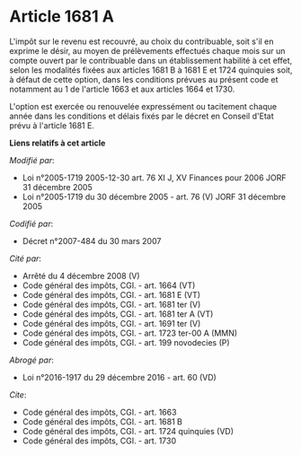 # Article 1681 A

L'impôt sur le revenu est recouvré, au choix du contribuable, soit s'il en exprime le désir, au moyen de prélèvements
effectués chaque mois sur un compte ouvert par le contribuable dans un établissement habilité à cet effet, selon les
modalités fixées aux articles 1681 B à 1681 E et 1724 quinquies soit, à défaut de cette option, dans les conditions prévues
au présent code et notamment au 1 de l'article 1663 et aux articles 1664 et 1730. 

L'option est exercée ou renouvelée expressément ou tacitement chaque année dans les conditions et délais fixés par le décret
en Conseil d'Etat prévu à l'article 1681 E.

**Liens relatifs à cet article**

_Modifié par_:

  - Loi n°2005-1719 2005-12-30 art. 76 XI J, XV Finances pour 2006 JORF 31 décembre 2005
  - Loi n°2005-1719 du 30 décembre 2005 - art. 76 (V) JORF 31 décembre 2005

_Codifié par_:

  - Décret n°2007-484 du 30 mars 2007

_Cité par_:

  - Arrêté du 4 décembre 2008 (V)
  - Code général des impôts, CGI. - art. 1664 (VT)
  - Code général des impôts, CGI. - art. 1681 E (VT)
  - Code général des impôts, CGI. - art. 1681 ter (V)
  - Code général des impôts, CGI. - art. 1681 ter A (VT)
  - Code général des impôts, CGI. - art. 1691 ter (V)
  - Code général des impôts, CGI. - art. 1723 ter-00 A (MMN)
  - Code général des impôts, CGI. - art. 199 novodecies (P)

_Abrogé par_:

  - Loi n°2016-1917 du 29 décembre 2016 - art. 60 (VD)

_Cite_:

  - Code général des impôts, CGI. - art. 1663
  - Code général des impôts, CGI. - art. 1681 B
  - Code général des impôts, CGI. - art. 1724 quinquies (VD)
  - Code général des impôts, CGI. - art. 1730
